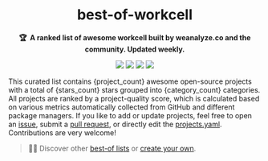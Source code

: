 <!-- markdownlint-disable -->
<h1 align="center">
    best-of-workcell
    <br>
</h1>

<p align="center">
    <strong>🏆&nbsp; A ranked list of awesome workcell built by weanalyze.co and the community. Updated weekly.</strong>
</p>

<p align="center">
    <a href="https://best-of.org" title="Best-of Badge"><img src="http://bit.ly/3o3EHNN"></a>
    <a href="#Contents" title="Project Count"><img src="https://img.shields.io/badge/projects-{project_count}-blue.svg?color=5ac4bf"></a>
    <a href="#Contribution" title="Contributions are welcome"><img src="https://img.shields.io/badge/contributions-welcome-green.svg"></a>
    <a href="https://github.com/weanalyze/best-of-workcell/releases" title="Best-of Updates"><img src="https://img.shields.io/github/release-date/weanalyze/best-of-workcell?color=green&label=updated"></a>
</p>

This curated list contains {project_count} awesome open-source projects with a total of {stars_count} stars grouped into {category_count} categories. All projects are ranked by a project-quality score, which is calculated based on various metrics automatically collected from GitHub and different package managers. If you like to add or update projects, feel free to open an [issue](https://github.com/weanalyze/best-of-workcell/issues/new/choose), submit a [pull request](https://github.com/weanalyze/best-of-workcell/pulls), or directly edit the [projects.yaml](https://github.com/weanalyze/best-of-workcell/edit/main/projects.yaml). Contributions are very welcome!

> 🧙‍♂️  Discover other [best-of lists](https://best-of.org) or [create your own](https://github.com/best-of-lists/best-of/blob/main/create-best-of-list.md).
